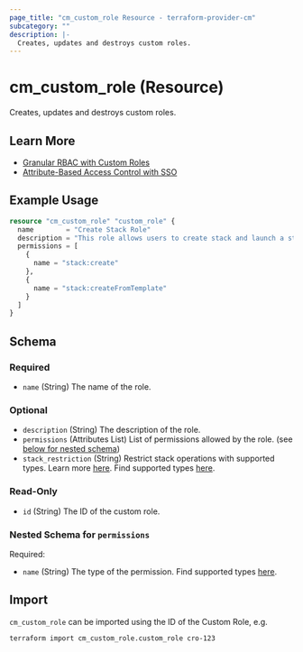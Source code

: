 ```yaml
---
page_title: "cm_custom_role Resource - terraform-provider-cm"
subcategory: ""
description: |-
  Creates, updates and destroys custom roles.
---
```


# cm_custom_role (Resource)

Creates, updates and destroys custom roles.

## Learn More

- [Granular RBAC with Custom Roles](https://controlmonkey.io/news/granular-rbac-with-custom-roles-support/)
- [Attribute-Based Access Control with SSO](https://controlmonkey.io/news/attribute-based-access-control-with-controlmonkey-single-sign-on/)

## Example Usage
```terraform
resource "cm_custom_role" "custom_role" {
  name        = "Create Stack Role"
  description = "This role allows users to create stack and launch a stack from an ephemeral template"
  permissions = [
    {
      name = "stack:create"
    },
    {
      name = "stack:createFromTemplate"
    }
  ]
}
```

<!-- schema generated by tfplugindocs -->
## Schema

### Required

- `name` (String) The name of the role.

### Optional

- `description` (String) The description of the role.
- `permissions` (Attributes List) List of permissions allowed by the role. (see [below for nested schema](#nestedatt--permissions))
- `stack_restriction` (String) Restrict stack operations with supported types. Learn more [here](https://docs.controlmonkey.io/administration/users-and-roles/custom-roles). Find supported types [here](https://docs.controlmonkey.io/controlmonkey-api/api-enumerations#stack-restriction-types).

### Read-Only

- `id` (String) The ID of the custom role.

<a id="nestedatt--permissions"></a>
### Nested Schema for `permissions`

Required:

- `name` (String) The type of the permission. Find supported types [here](https://docs.controlmonkey.io/controlmonkey-api/api-enumerations#custom-role-permission-types).

## Import

`cm_custom_role` can be imported using the ID of the Custom Role, e.g.

```shell
terraform import cm_custom_role.custom_role cro-123
```